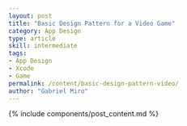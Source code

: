 ```yaml
---
layout: post
title: "Basic Design Pattern for a Video Game"
category: App Design
type: article
skill: intermediate
tags:
- App Design
- Xcode
- Game
permalink: /content/basic-design-pattern-video/
author: "Gabriel Miro"
---
```

{% include components/post_content.md %}
